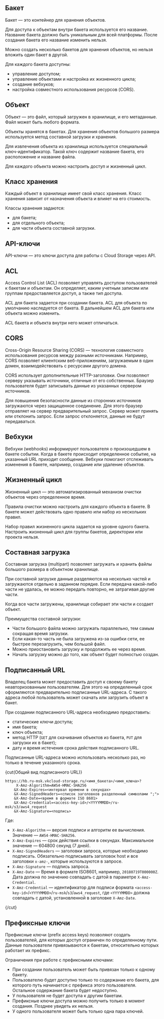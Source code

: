 ## Бакет

Бакет — это контейнер для хранения объектов.

Для доступа к объектам внутри бакета используется его название. Название бакета должно быть уникальным для всей платформы. После создания бакета его название изменить нельзя.

Можно создать несколько бакетов для хранения объектов, но нельзя вложить один бакет в другой.

Для каждого бакета доступны:

- управление доступом;
- управление объектами и настройка их жизненного цикла;
- cоздание вебхуков;
- настройка совместного использования ресурсов (CORS).

## Объект

Объект — это файл, который загружен в хранилище, и его метаданные. Файл может быть любого формата.

Объекты хранятся в бакетах. Для хранения объектов большого размера используется метод составной загрузки и хранения.

Для извлечения объекта из хранилища используется специальный ключ-идентификатор. Такой ключ содержит название бакета, его расположение и название файла.

Для каждого объекта можно настроить доступ и жизненный цикл.

## Класс хранения

Каждый объект в хранилище имеет свой класс хранения. Класс хранения зависит от назначения объекта и влияет на его стоимость.

Классы хранения задаются:

- для бакета;
- для отдельного объекта;
- для части объекта составной загрузки.

## API-ключи

API-ключи — это ключи доступа для работы с Cloud Storage через API.

## ACL

Access Control List (ACL) позволяет управлять доступом пользователей к бакетам и объектам. Он определяет, каким учетным записям или группам предоставляется доступ, а также тип доступа.

ACL для бакета задается при создании бакета. ACL для объекта по умолчанию наследуется от бакета. В дальнейшем ACL для бакета или объекта можно изменить.

ACL бакета и объекта внутри него может отличаться.

## CORS

Cross-Origin Resource Sharing (CORS) — технология совместного использования ресурсов между разными источниками. Например, CORS позволяет клиентским веб-приложениям, загружаемым в один домен, взаимодействовать с ресурсами другого домена.

CORS использует дополнительные HTTP-заголовки. Они позволяют серверу указывать источники, отличные от его собственных. Браузер пользователя будет записывать данные из указанных сервером источников.

Для повышения безопасности данные из сторонних источников загружаются через защищенное соединение. Для этого браузер отправляет на сервер предварительный запрос. Сервер может принять или отклонить запрос. Если запрос отклоняется, данные не будут передаваться.

## Вебхуки

Вебхуки (webhooks) информируют пользователя о произошедшем в бакете событии. Когда в бакете происходит определенное событие, на указанный URL приходит сообщение. Вебхуки помогают отслеживать изменения в бакете, например, создание или удаление объектов.

## Жизненный цикл

Жизненный цикл — это автоматизированный механизм очистки объектов через определенное время.

Правила очистки можно настроить для каждого объекта в бакете. В бакете может действовать одно правило или набор из нескольких правил.

Набор правил жизненного цикла задается на уровне одного бакета. Настроить жизненный цикл для группы бакетов, директории или проекта нельзя.

## Составная загрузка

Составная загрузка (multipart) позволяет загружать и хранить файлы большого размера в объектном хранилище.

При составной загрузке данные разделяются на несколько частей и загружаются отдельно в заданном порядке. Если передача какой-либо части не удалась, ее можно передать повторно, не затрагивая другие части.

Когда все части загружены, хранилище собирает эти части и создает объект.

Преимущества составной загрузки:

- Части большого файла можно загружать параллельно, тем самым сокращая время загрузки.
- Если какая-то часть не была загружена из-за ошибки сети, ее быстрее перезагрузить, чем большой файл.
- Можно приостановить загрузку и продолжить ее через время.
- Начать загрузку можно до того, как объект будет полностью создан.

## Подписанный URL

Владелец бакета может предоставить доступ к своему бакету неавторизованным пользователям. Для этого на определенный срок оформляются предварительно подписанные URL-адреса. С такого адреса любой пользователь может скачать или загрузить объект в бакет.

При создании подписанного URL-адреса необходимо предоставить:

- статические ключи доступа;
- имя бакета;
- ключ объекта;
- метод HTTP (`GET` для скачивания объектов из бакета, `PUT` для загрузки их в бакет);
- дату и время истечения срока действия подписанного URL.

Подписанные URL-адреса можно использовать несколько раз, но только в течение указанного срока.

{cut(Общий вид подписанного URL)}

```console
https://hb.ru-msk.vkcloud-storage.ru/<имя_бакета>/<имя_ключа>?
     X-Amz-Algorithm=AWS4-HMAC-SHA256
    &X-Amz-Expires=<интервал времени в секундах>
    &X-Amz-SignedHeaders=<список заголовков разделенный символами ";">
    &X-Amz-Date=<время в формате ISO 8601>
    &X-Amz-Credential=<access-key-id>/<YYYYMMDD>/ru-msk/s3/aws4_request
    &X-Amz-Signature=<подпись>
```

Где:

- `X-Amz-Algorithm` — версия подписи и алгоритм ее вычисления. Значение — `AWS4-HMAC-SHA256`.
- `X-Amz-Expires` — срок действия ссылки в секундах. Максимальное значение — 604800 секунд (7 дней).
- `X-Amz-SignedHeaders` — заголовки запроса, которые необходимо подписать. Обязательно подписывать заголовок host и все заголовки `x-amz-`, которые используются в запросе.
- `X-Amz-Signature` — подпись запроса.
- `X-Amz-Date` — Время в формате ISO8601, например, `20180719T000000Z`. Дата должна по значению совпадать с датой в параметре `X-Amz-Credential`.
- `X-Amz-Credential` — идентификатор для подписи формата `<access-key-id>`/`<YYYYMMDD>`/`ru-msk`/`s3`/`aws4_request`, где `<YYYYMMDD>` должна совпадать с датой, установленной в заголовке `X-Amz-Date`.

{/cut}

## Префиксные ключи

Префиксные ключи (prefix access keys) позволяют создать пользователей, для которых доступ ограничен по определенному пути. Данные пользователи привязываются к бакетам, относительно которых работает их префикс.

Ограничения при работе с префиксными ключами:

- При создании пользователь может быть привязан только к одному бакету.
- Пользователю будет доступно только то содержание его бакета, для которого путь начинается с префикса этого пользователя. Остальное содержание бакета будет недоступно.
- У пользователя не будет доступа к другим бакетам.
- Префиксные ключи доступа можно получить только в момент создания. Позднее увидеть их нельзя.
- У одного пользователя может быть только одна пара ключей.
